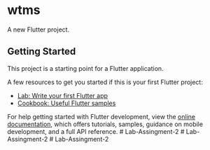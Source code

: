 # wtms

A new Flutter project.

## Getting Started

This project is a starting point for a Flutter application.

A few resources to get you started if this is your first Flutter project:

- [Lab: Write your first Flutter app](https://docs.flutter.dev/get-started/codelab)
- [Cookbook: Useful Flutter samples](https://docs.flutter.dev/cookbook)

For help getting started with Flutter development, view the
[online documentation](https://docs.flutter.dev/), which offers tutorials,
samples, guidance on mobile development, and a full API reference.
#   L a b - A s s i n g m e n t - 2  
 #   L a b - A s s i n g m e n t - 2  
 #   L a b - A s s i n g m e n t - 2  
 